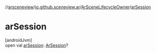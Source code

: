 //[arsceneview](../../../index.md)/[io.github.sceneview.ar](../index.md)/[ArSceneLifecycleOwner](index.md)/[arSession](ar-session.md)

# arSession

[androidJvm]\
open val [arSession](ar-session.md): [ArSession](../../io.github.sceneview.ar.arcore/-ar-session/index.md)?
